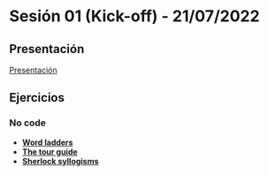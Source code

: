 # Sesión 01 (Kick-off) - 21/07/2022

## Presentación

[Presentación](https://docs.google.com/presentation/d/1dhM22X_1n3yQxrQQJ-aGOjajHP0BF9-Fmw0N0PQ_60w/edit#slide=id.g13dbdc459ec_0_25)

## Ejercicios

### No code

- [**Word ladders**](../exercises/word-ladders/)
- [**The tour guide**](../exercises/the-tour-guide/)
- [**Sherlock syllogisms**](../exercises/sherlock-syllogisms/)
